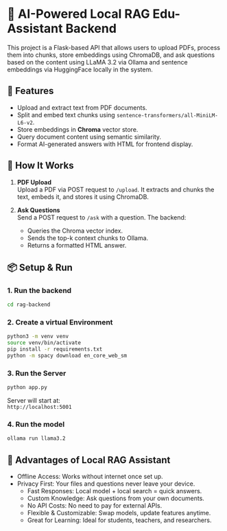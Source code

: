 
# 📘 AI-Powered Local RAG Edu-Assistant Backend

This project is a Flask-based API that allows users to upload PDFs, process them into chunks, store embeddings using ChromaDB, and ask questions based on the content using LLaMA 3.2 via Ollama and sentence embeddings via HuggingFace locally in the system.

## 🚀 Features

- Upload and extract text from PDF documents.
- Split and embed text chunks using `sentence-transformers/all-MiniLM-L6-v2`.
- Store embeddings in **Chroma** vector store.
- Query document content using semantic similarity.
- Format AI-generated answers with HTML for frontend display.


## 🧠 How It Works

1. **PDF Upload**  
   Upload a PDF via POST request to `/upload`. It extracts and chunks the text, embeds it, and stores it using ChromaDB.

2. **Ask Questions**  
   Send a POST request to `/ask` with a question. The backend:
   - Queries the Chroma vector index.
   - Sends the top-k context chunks to Ollama.
   - Returns a formatted HTML answer.

## 📦 Setup & Run

### 1. Run the backend

```bash
cd rag-backend
```

### 2. Create a virtual Environment

```bash
python3 -m venv venv
source venv/bin/activate 
pip install -r requirements.txt
python -m spacy download en_core_web_sm
```


### 3. Run the Server

```bash
python app.py
```

Server will start at:  
`http://localhost:5001`

### 4. Run the model

```bash
ollama run llama3.2
```

<!-- ## 🛠️ Technologies Used

- **Flask** – Backend API framework
- **PyMuPDF (fitz)** – PDF parsing
- **LlamaIndex** – Vector index management
- **HuggingFace Transformers** – Sentence embeddings
- **ChromaDB** – Lightweight vector store
- **Ollama** – LLM model host (LLaMA 3.2)
- **LangChain**  -->


## 📒 Advantages of Local RAG Assistant

  - Offline Access: Works without internet once set up.
  - Privacy First: Your files and questions never leave your device.
	- Fast Responses: Local model + local search = quick answers.
	- Custom Knowledge: Ask questions from your own documents.
	- No API Costs: No need to pay for external APIs.
	- Flexible & Customizable: Swap models, update features anytime.
	- Great for Learning: Ideal for students, teachers, and researchers.

